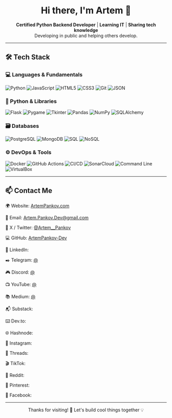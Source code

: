 <h1 align="center">Hi there, I'm Artem 👋</h1>

<p align="center">
  <b>Certified Python Backend Developer</b> | <b>Learning IT</b> | <b>Sharing tech knowledge</b>  
  <br>
  Developing in public and helping others develop.
</p>

---

## 🛠 Tech Stack

### 💻 Languages & Fundamentals
![Python](https://img.shields.io/badge/Python-3776AB?style=flat&logo=python&logoColor=white)
![JavaScript](https://img.shields.io/badge/JavaScript-F7DF1E?style=flat&logo=javascript&logoColor=black)
![HTML5](https://img.shields.io/badge/HTML5-E34F26?style=flat&logo=html5&logoColor=white)
![CSS3](https://img.shields.io/badge/CSS3-1572B6?style=flat&logo=css3&logoColor=white)
![Git](https://img.shields.io/badge/Git-F05032?style=flat&logo=git&logoColor=white)
![JSON](https://img.shields.io/badge/JSON-000000?style=flat&logo=json&logoColor=white)

### 🧰 Python & Libraries
![Flask](https://img.shields.io/badge/Flask-000000?style=flat&logo=flask&logoColor=white)
![Pygame](https://img.shields.io/badge/Pygame-282828?style=flat&logo=pygame&logoColor=white)
![Tkinter](https://img.shields.io/badge/Tkinter-FFB400?style=flat&logo=python&logoColor=white)
![Pandas](https://img.shields.io/badge/Pandas-150458?style=flat&logo=pandas&logoColor=white)
![NumPy](https://img.shields.io/badge/NumPy-013243?style=flat&logo=numpy&logoColor=white)
![SQLAlchemy](https://img.shields.io/badge/SQLAlchemy-006666?style=flat&logo=python&logoColor=white)

### 🗃 Databases
![PostgreSQL](https://img.shields.io/badge/PostgreSQL-4169E1?style=flat&logo=postgresql&logoColor=white)
![MongoDB](https://img.shields.io/badge/MongoDB-47A248?style=flat&logo=mongodb&logoColor=white)
![SQL](https://img.shields.io/badge/SQL-4479A1?style=flat&logo=sqlite&logoColor=white)
![NoSQL](https://img.shields.io/badge/NoSQL-CC2927?style=flat&logo=databricks&logoColor=white)

### ⚙️ DevOps & Tools
![Docker](https://img.shields.io/badge/Docker-2496ED?style=flat&logo=docker&logoColor=white)
![GitHub Actions](https://img.shields.io/badge/GitHub%20Actions-2088FF?style=flat&logo=github-actions&logoColor=white)
![CI/CD](https://img.shields.io/badge/CI/CD-0A0A0A?style=flat&logo=gitlab&logoColor=white)
![SonarCloud](https://img.shields.io/badge/SonarCloud-F3702A?style=flat&logo=sonarcloud&logoColor=white)
![Command Line](https://img.shields.io/badge/CLI-000000?style=flat&logo=gnubash&logoColor=white)
![VirtualBox](https://img.shields.io/badge/Virtualization-183A61?style=flat&logo=virtualbox&logoColor=white)

---

## 📫 Contact Me

🌍 Website: [ArtemPankov.com](https://artempankov.com)

📧 Email: [Artem.Pankov.Dev@gmail.com](mailto:artem.pankov.dev@gmail.com) 

📱 X / Twitter: [@Artem__Pankov](https://x.com/Artem__Pankov)  

💻 GitHub: [ArtemPankov-Dev](https://github.com/ArtemPankov-Dev)

💼 LinkedIn: [](https://linkedin.com/) 

✒️ Telegram: [@](t.me/) 

🎮 Discord: [@](https://discord.com) 

📺 YouTube: [@](https://youtube.com/@)

📚 Medium: [@](https://medium.com/@)

📬 Substack: [](https://substack.com/)

⌨️ Dev.to: [](https://dev.to/)

🌐 Hashnode: [](https://hashnode.com/)

📸 Instagram: [](https://instagram.com/)

💬 Threads: [](https://threads.com/)

🎬 TikTok: [](https://tiktok.com/)

🧠 Reddit: [](https://reddit.com/user/)

📌 Pinterest: [](https://pinterest.com/)

📘 Facebook: [](https://facebook.com/)

---

<p align="center">Thanks for visiting! 🚀 Let's build cool things together 💡</p>
